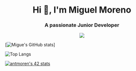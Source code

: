 <h1 align="center">Hi 👋, I'm Miguel Moreno</h1>
<h3 align="center">A passionate Junior Developer </h3>

<p align="center">
  <a href="#">
    <img src="https://skillicons.dev/icons?i=html,css,bootstrap,js,git,vscode,c,vim" />
  </a>
</p>   


[![Migue's GitHub stats](https://github-readme-stats.vercel.app/api?username=amiguelmoreno&show_icons=true&theme=radical)]

![Top Langs](https://github-readme-stats.vercel.app/api/top-langs/?username=moyanius&show_icons=true&theme=radical)

[![antmoren's 42 stats](https://badge42.vercel.app/api/v2/cl47airxk008409law51ifuyg/stats?cursusId=21&coalitionId=piscine)](https://github.com/JaeSeoKim/badge42)


